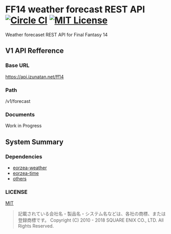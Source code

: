 # FF14 weather forecast REST API [![Circle CI](https://circleci.com/gh/muro1214/ff14-weather-forecast-rest-api/tree/master.svg?style=shield&circle-token=83f2080b1ab1351dde4c22fe7e5918825bbd45b1)](https://circleci.com/gh/muro1214/ff14-weather-forecast-rest-api) [![MIT License](http://img.shields.io/badge/license-MIT-blue.svg?style=flat)](LICENSE)

Weather forecaset REST API for Final Fantasy 14

## V1 API Refference
### Base URL

https://api.izunatan.net/ff14

### Path

/v1/forecast

### Documents

Work in Progress

## System Summary
### Dependencies

- [eorzea-weather](https://www.npmjs.com/package/eorzea-weather)
- [eorzea-time](https://www.npmjs.com/package/eorzea-time)
- [others](package.json)

### LICENSE

[MIT](LICENSE)

> 記載されている会社名・製品名・システム名などは、各社の商標、または登録商標です。
> Copyright (C) 2010 - 2018 SQUARE ENIX CO., LTD. All Rights Reserved.
